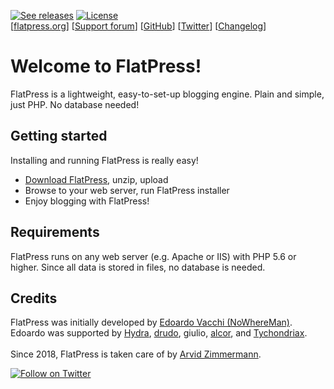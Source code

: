 <a href="https://github.com/flatpressblog/flatpress/releases" title="See releases"><img alt="See releases" src="https://img.shields.io/github/release/flatpressblog/flatpress.svg?label=Latest%20release&style=plastic"></a> <a href="https://github.com/flatpressblog/flatpress/blob/master/LICENSE.md" title="License"><img alt="License" src="https://img.shields.io/github/license/flatpressblog/flatpress.svg?style=plastic"></a><br>
[[flatpress.org](https://www.flatpress.org/)] [[Support forum](https://forum.flatpress.org/)] [[GitHub](https://github.com/flatpressblog/flatpress)] [[Twitter](https://www.twitter.com/FlatPress)] [[Changelog](https://github.com/flatpressblog/flatpress/blob/master/CHANGELOG.md)]

# Welcome to FlatPress!
FlatPress is a lightweight, easy-to-set-up blogging engine. Plain and simple, just PHP. No database needed!

## Getting started
Installing and running FlatPress is really easy!
- [Download FlatPress](https://www.flatpress.org/download), unzip, upload
- Browse to your web server, run FlatPress installer
- Enjoy blogging with FlatPress!

## Requirements
FlatPress runs on any web server (e.g. Apache or IIS) with PHP 5.6 or higher. Since all data is stored in files, no database is needed.

## Credits
FlatPress was initially developed by [Edoardo Vacchi (NoWhereMan)](http://www.nowhereland.it "nowhereland.it"). Edoardo was supported by [Hydra](http://hydra.clans.it/ "hydra.clans.it"), [drudo](https://drudotec.wordpress.com/ "drudotec.wordpress.com"), giulio, [alcor](http://alcor.altervista.org/ "alcor.altervista.org"), and [Tychondriax](http://tychondriax.altervista.org/blog/ "tychondriax.altervista.org").<br>
<br>
Since 2018, FlatPress is taken care of by [Arvid Zimmermann](https://arvidzimmermann.de "arvidzimmermann.de").

<a href="https://twitter.com/intent/follow?screen_name=flatpress" title="Follow on Twitter"><img src="https://img.shields.io/twitter/follow/flatpress.svg?style=social&logo=twitter" alt="Follow on Twitter"></a>
